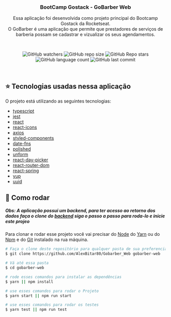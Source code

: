 <h3 align="center">
	BootCamp Gostack - GoBarber Web
</h3>

</div>
<p align="center">
  Essa aplicação foi desenvolvida como projeto principal do Bootcamp Gostack da Rocketseat. <br/>
  O GoBarber é uma aplicação que permite que prestadores de serviços de barberia possam se cadastrar e vizualizar os seus agendamentos.
</p>

<br/>

<p align="center">
  <img alt="GitHub watchers" src="https://img.shields.io/github/watchers/AlexBitar80/Gobarber_Web?style=social">

  <img alt="GitHub repo size" src="https://img.shields.io/github/repo-size/AlexBitar80/Gobarber_Web">

  <img alt="GitHub Repo stars" src="https://img.shields.io/github/stars/AlexBitar80/Gobarber_Web?style=social">

  <img alt="GitHub language count" src="https://img.shields.io/github/languages/count/AlexBitar80/Gobarber_Web">

  <img alt="GitHub last commit" src="https://img.shields.io/github/last-commit/AlexBitar80/Gobarber_Web">
</p>

<br/>

## :star: Tecnologias usadas nessa aplicação

O projeto está utilizando as seguintes tecnologias:

-  [typescript](https://www.typescriptlang.org/)
-  [jest](https://jestjs.io/)
-  [react](https://pt-br.reactjs.org/)
-  [react-icons](https://react-icons.github.io/react-icons/)
-  [axios](https://www.npmjs.com/package/axios)
-  [styled-components](https://styled-components.com/)
-  [date-fns](https://date-fns.org/)
-  [polished](https://polished.js.org/)
-  [unform](https://github.com/unform/unform)
-  [react-day-picker](https://github.com/gpbl/react-day-picker)
-  [react-router-dom](https://reactrouter.com/web/guides/quick-start)
-  [react-spring](https://www.react-spring.io/)
-  [yup](https://github.com/jquense/yup)
-  [uuid](https://www.npmjs.com/package/uuid)


## :rocket: Como rodar

<h5>
  <strong>Obs: A aplicação possui um  backend, para ter acesso ao       retorno dos dados faça o clone do <a href="https://github.com/AlexBitar80/Gobarber_backend">backend</a> siga o passo a passo para roda-lo e inicie este projeo</strong>
</h5>

Para clonar e rodar esse projeto você vai precisar do [Node](https://nodejs.org/en/) do [Yarn](https://yarnpkg.com/) ou do [Npm](https://www.npmjs.com/get-npm) e do [Git](https://git-scm.com/) instalado na rua máquina.

```bash
# Faça o clone deste repositório para qualquer pasta de sua preferencia
$ git clone https://github.com/AlexBitar80/Gobarber_Web gobarber-web

# Vá até essa pasta
$ cd gobarber-web

# rode esses comandos para instalar as dependências
$ yarn || npm install

# use esses comandos para rodar o Projeto
$ yarn start || npm run start

# use esses comandos para rodar os testes
$ yarn test || npm run test
```
